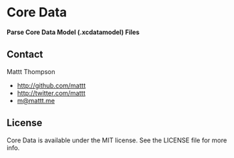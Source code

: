 # Core Data
**Parse Core Data Model (.xcdatamodel) Files**

## Contact

Mattt Thompson

- http://github.com/mattt
- http://twitter.com/mattt
- m@mattt.me

## License

Core Data is available under the MIT license. See the LICENSE file for more info.
